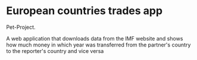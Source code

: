 # European countries trades app

Pet-Project.

A web application that downloads data from the IMF website and shows how much money in which year was transferred from the partner's country to the reporter's country and vice versa
